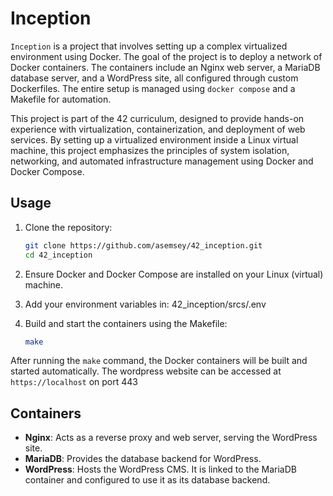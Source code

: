 # Inception

`Inception` is a project that involves setting up a complex virtualized environment using Docker. The goal of the project is to deploy a network of Docker containers. The containers include an Nginx web server, a MariaDB database server, and a WordPress site, all configured through custom Dockerfiles. The entire setup is managed using `docker compose` and a Makefile for automation.

This project is part of the 42 curriculum, designed to provide hands-on experience with virtualization, containerization, and deployment of web services. By setting up a virtualized environment inside a Linux virtual machine, this project emphasizes the principles of system isolation, networking, and automated infrastructure management using Docker and Docker Compose.

## Usage

1. Clone the repository:
    ```bash
    git clone https://github.com/asemsey/42_inception.git
    cd 42_inception
    ```

2. Ensure Docker and Docker Compose are installed on your Linux (virtual) machine.
3. Add your environment variables in: 42_inception/srcs/.env
4. Build and start the containers using the Makefile:
    ```bash
    make
    ```

After running the `make` command, the Docker containers will be built and started automatically. The wordpress website can be accessed at `https://localhost` on port 443

## Containers
- **Nginx**: Acts as a reverse proxy and web server, serving the WordPress site.
- **MariaDB**: Provides the database backend for WordPress.
- **WordPress**: Hosts the WordPress CMS. It is linked to the MariaDB container and configured to use it as its database backend.
